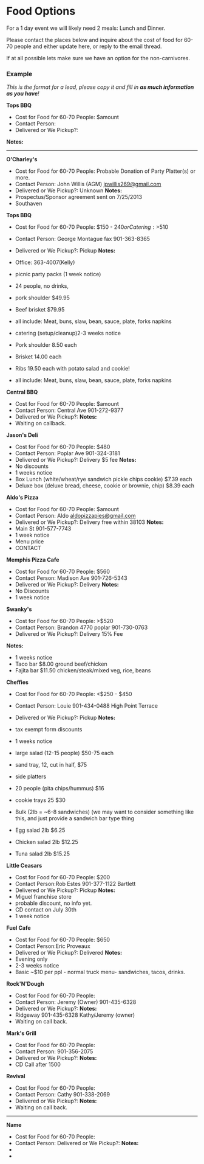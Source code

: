 Food Options
====

For a 1 day event we will likely need 2 meals: Lunch and Dinner.

Please contact the places below and inquire about the cost of food for 60-70 people and either update here, or reply to the email thread.

If at all possible lets make sure we have an option for the non-carnivores.


### Example

_This is the format for a lead, please copy it and fill in __as much information as you have__!_

__Tops BBQ__
* Cost for Food for 60-70 People: $amount
* Contact Person:
* Delivered or We Pickup?:

__Notes:__

---

__O'Charley's__
* Cost for Food for 60-70 People: Probable Donation of Party Platter(s) or more.
* Contact Person: John Willis (AGM) jpwillis269@gmail.com
* Delivered or We Pickup?: Unknown
__Notes:__
* Prospectus/Sponsor agreement sent on 7/25/2013
* Southaven


__Tops BBQ__
* Cost for Food for 60-70 People: $150 - $240 or Catering: >$510 
* Contact Person: George Montague fax 901-363-8365
* Delivered or We Pickup?: Pickup
__Notes:__
* Office: 363-4007(Kelly) 
* picnic party packs (1 week notice)
* 24 people, no drinks,
 * pork shoulder $49.95
 * Beef brisket $79.95
 * all include: Meat, buns, slaw, bean, sauce, plate, forks napkins

* catering (setup/cleanup)2-3 weeks notice
 * Pork shoulder 8.50 each
 * Brisket 14.00 each
 * Ribs 19.50 each with potato salad and cookie!
 * all include: Meat, buns, slaw, bean, sauce, plate, forks napkins


__Central BBQ__
* Cost for Food for 60-70 People: $amount
* Contact Person: Central Ave 901-272-9377
* Delivered or We Pickup?:
__Notes:__
* Waiting on callback.


__Jason's Deli__
* Cost for Food for 60-70 People: $480
* Contact Person: Poplar Ave 901-324-3181
* Delivered or We Pickup?: Delivery $5 fee
__Notes:__
* No discounts
* 1 weeks notice
* Box Lunch (white/wheat/rye sandwich pickle chips cookie) $7.39 each
* Deluxe box (deluxe bread, cheese, cookie or brownie, chip) $8.39 each


__Aldo's Pizza__
* Cost for Food for 60-70 People: $amount
* Contact Person: Aldo aldopizzapies@gmail.com
* Delivered or We Pickup?: Delivery free within 38103
__Notes:__
* Main St 901-577-7743
* 1 week notice
* Menu price
* CONTACT


__Memphis Pizza Cafe__
* Cost for Food for 60-70 People: $560
* Contact Person: Madison Ave 901-726-5343
* Delivered or We Pickup?: Delivery
__Notes:__
* No Discounts
* 1 week notice


__Swanky's__
* Cost for Food for 60-70 People: >$520
* Contact Person: Brandon 4770 poplar 901-730-0763
* Delivered or We Pickup?: Delivery 15% Fee

__Notes:__
* 1 weeks notice
* Taco bar $8.00 ground beef/chicken
* Fajita bar $11.50 chicken/steak/mixed veg, rice, beans


__Cheffies__
* Cost for Food for 60-70 People: <$250 - $450
* Contact Person: Louie 901-434-0488 High Point Terrace 
* Delivered or We Pickup?: Pickup
__Notes:__
* tax exempt form discounts
* 1 weeks notice

* large salad (12-15 people) $50-75 each
* sand tray, 12, cut in half, $75
* side platters
 * 20 people (pita chips/hummus) $16
 * cookie trays 25 $30

* Bulk (2lb = ~6-8 sandwiches) (we may want to consider something like this, and just provide a sandwich bar type thing
 * Egg salad 2lb $6.25
 * Chicken salad 2lb $12.25
 * Tuna salad 2lb $15.25


__Little Ceasars__
* Cost for Food for 60-70 People: $200
* Contact Person:Rob Estes 901-377-1122 Bartlett
* Delivered or We Pickup?: Pickup
__Notes:__
* Miguel franchise store
* probable discount, no info yet.
 * CD contact on July 30th
* 1 week notice


__Fuel Cafe__
* Cost for Food for 60-70 People: $650
* Contact Person:Eric Proveaux
* Delivered or We Pickup?: Delivered
__Notes:__
* Evening only
* 2-3 weeks notice
* Basic ~$10 per ppl - normal truck menu- sandwiches, tacos, drinks.


__Rock'N'Dough__
* Cost for Food for 60-70 People:
* Contact Person: Jeremy (Owner) 901-435-6328
* Delivered or We Pickup?:
__Notes:__
* Ridgeway 901-435-6328 Kathy/Jeremy (owner)
* Waiting on call back.


__Mark's Grill__
* Cost for Food for 60-70 People:
* Contact Person: 901-356-2075
* Delivered or We Pickup?:
__Notes:__
* CD Call after 1500


__Revival__
* Cost for Food for 60-70 People:
* Contact Person: Cathy 901-338-2069
* Delivered or We Pickup?:
__Notes:__
* Waiting on call back.


---

__Name__
* Cost for Food for 60-70 People:
* Contact Person:
Delivered or We Pickup?:
__Notes:__
* 
* 

